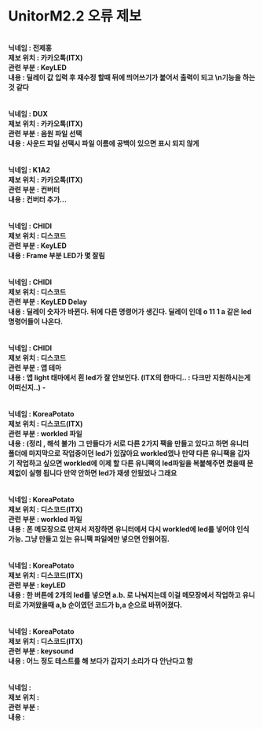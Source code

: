 # UnitorM2.2 오류 제보
<br>
<strong>닉네임 : 전제홍</strong><br>
<strong>제보 위치 : 카카오톡(ITX)</strong><br>
<strong>관련 부분 : KeyLED</strong><br>
<strong>내용 : 딜레이 값 입력 후 재수정 할때 뒤에 띄어쓰기가 붙어서 출력이 되고 \n기능을 하는것 같다</strong><br><br><br>
<strong>닉네임 : DUX</strong><br>
<strong>제보 위치 : 카카오톡(ITX)</strong><br>
<strong>관련 부분 : 음원 파일 선택</strong><br>
<strong>내용 : 사운드 파일 선택시 파일 이름에 공백이 있으면 표시 되지 않게</strong><br><br><br>
<strong>닉네임 : K1A2</strong><br>
<strong>제보 위치 : 카카오톡(ITX)</strong><br>
<strong>관련 부분 : 컨버터</strong><br>
<strong>내용 : 컨버터 추가...</strong><br><br><br>
<strong>닉네임 : CHIDI</strong><br>
<strong>제보 위치 : 디스코드</strong><br>
<strong>관련 부분 : KeyLED</strong><br>
<strong>내용 : Frame 부분 LED가 몇 잘림</strong><br><br><br>
<strong>닉네임 : CHIDI</strong><br>
<strong>제보 위치 : 디스코드</strong><br>
<strong>관련 부분 : KeyLED Delay</strong><br>
<strong>내용 : 딜레이 숫자가 바뀐다. 뒤에 다른 명령어가 생긴다. 딜레이 인데 o 11 1 a 같은 led 명령어들이 나온다.</strong><br><br><br>
<strong>닉네임 : CHIDI</strong><br>
<strong>제보 위치 : 디스코드</strong><br>
<strong>관련 부분 : 앱 테마</strong><br>
<strong>내용 : 앱 light 태마에서 흰 led가 잘 안보인다. (ITX의 한마디.. : 다크만 지원하시는게 어떠신지..) - </strong><br><br><br>
<strong>닉네임 : KoreaPotato</strong><br>
<strong>제보 위치 : 디스코드(ITX)</strong><br>
<strong>관련 부분 : workled 파일</strong><br>
<strong>내용 : (정리 , 해석 불가) 그 만들다가 서로 다른 2가지 팩을 만들고 있다고 하면 유니터 폴더에 마지막으로 작업중이던 led가 있잖아요 workled였나 만약 다른 유니팩을 갑자기 작업하고 싶으면 workled에 이제 할 다른 유니팩의 led파일을 복붙해주면 켰을때 문제없이 실행 됩니다 만약 안하면 led가 재생 안됬었나 그래요</strong><br><br><br>
<strong>닉네임 : KoreaPotato</strong><br>
<strong>제보 위치 : 디스코드(ITX)</strong><br>
<strong>관련 부분 : workled 파일</strong><br>
<strong>내용 : 폰 메모장으로 만져서 저장하면 유니터에서 다시 workled에 led를 넣어야 인식 가능. 그냥 만들고 있는 유니팩 파일에만 넣으면 안욁어짐.</strong><br><br><br>
<strong>닉네임 : KoreaPotato</strong><br>
<strong>제보 위치 : 디스코드(ITX)</strong><br>
<strong>관련 부분 : keyLED</strong><br>
<strong>내용 : 한 버튼에 2개의 led를 넣으면 a.b. 로 나눠지는데 이걸 메모장에서 작업하고 유니터로 가져왔을때 a,b 순이였던 코드가 b,a 순으로 바뀌어졌다.</strong><br><br><br>
<strong>닉네임 : KoreaPotato</strong><br>
<strong>제보 위치 : 디스코드(ITX)</strong><br>
<strong>관련 부분 : keysound</strong><br>
<strong>내용 : 어느 정도 테스트를 해 보다가 갑자기 소리가 다 안난다고 함</strong><br><br><br>
<strong>닉네임 :</strong><br>
<strong>제보 위치 : </strong><br>
<strong>관련 부분 : </strong><br>
<strong>내용 : </strong><br><br><br>
